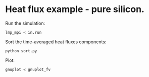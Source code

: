 # Heat flux example - pure silicon.

Run the simulation:

    lmp_mpi < in.run

Sort the time-averaged heat fluxes components:

    python sort.py

Plot:

    gnuplot < gnuplot_fv

    
